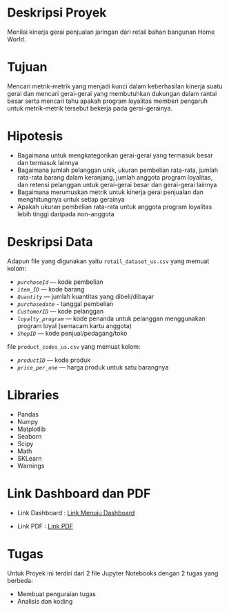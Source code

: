 # Deskripsi Proyek

Menilai kinerja gerai penjualan jaringan dari retail bahan bangunan Home World.

# Tujuan

Mencari metrik-metrik yang menjadi kunci dalam keberhasilan kinerja suatu gerai dan mencari gerai-gerai yang membutuhkan dukungan dalam rantai besar serta mencari tahu apakah program loyalitas memberi pengaruh untuk metrik-metrik tersebut bekerja pada gerai-gerainya.

# Hipotesis

- Bagaimana untuk mengkategorikan gerai-gerai yang termasuk besar dan termasuk lainnya
- Bagaimana jumlah pelanggan unik, ukuran pembelian rata-rata, jumlah rata-rata barang dalam keranjang, jumlah anggota program loyalitas, dan retensi pelanggan untuk gerai-gerai besar dan gerai-gerai lainnya
- Bagaimana merumuskan metrik untuk kinerja gerai penjualan dan menghitungnya untuk setiap gerainya
- Apakah ukuran pembelian rata-rata untuk anggota program loyalitas lebih tinggi daripada non-anggota

# Deskripsi Data

Adapun file yang digunakan yaitu `retail_dataset_us.csv` yang memuat kolom:

- *`purchaseId`* — kode pembelian
- *`item_ID`* — kode barang
- *`Quantity`* — jumlah kuantitas yang dibeli/dibayar
- *`purchasedate`* - tanggal pembelian
- *`CustomerID`* — kode pelanggan
- *`loyalty_program`* — kode penanda untuk pelanggan menggunakan program loyal (semacam kartu anggota)
- *`ShopID`* — kode penjual/pedagang/toko

file `product_codes_us.csv` yang memuat kolom:

- *`productID`* — kode produk
- *`price_per_one`* — harga produk untuk satu barangnya

# Libraries

- Pandas
- Numpy
- Matplotlib
- Seaborn
- Scipy
- Math
- SKLearn
- Warnings

# Link Dashboard dan PDF

- Link Dashboard : <a href="https://public.tableau.com/views/SalesOutletsPerformancePracticumProject13-AriqDewoPangestu/Dashboard1?:language=en-US&:display_count=n&:origin=viz_share_link" title="Link Menuju Dashboard"> Link Menuju Dashboard</a></p>
- Link PDF : <a href="https://drive.google.com/file/d/1xFQELt_u7InI-Ogp4qB6PwmiufnKeGYi/view?usp=sharing" title="Link PDF"> Link PDF</a></p>

# Tugas

Untuk Proyek ini terdiri dari 2 file Jupyter Notebooks dengan 2 tugas yang berbeda:
- Membuat penguraian tugas
- Analisis dan koding
